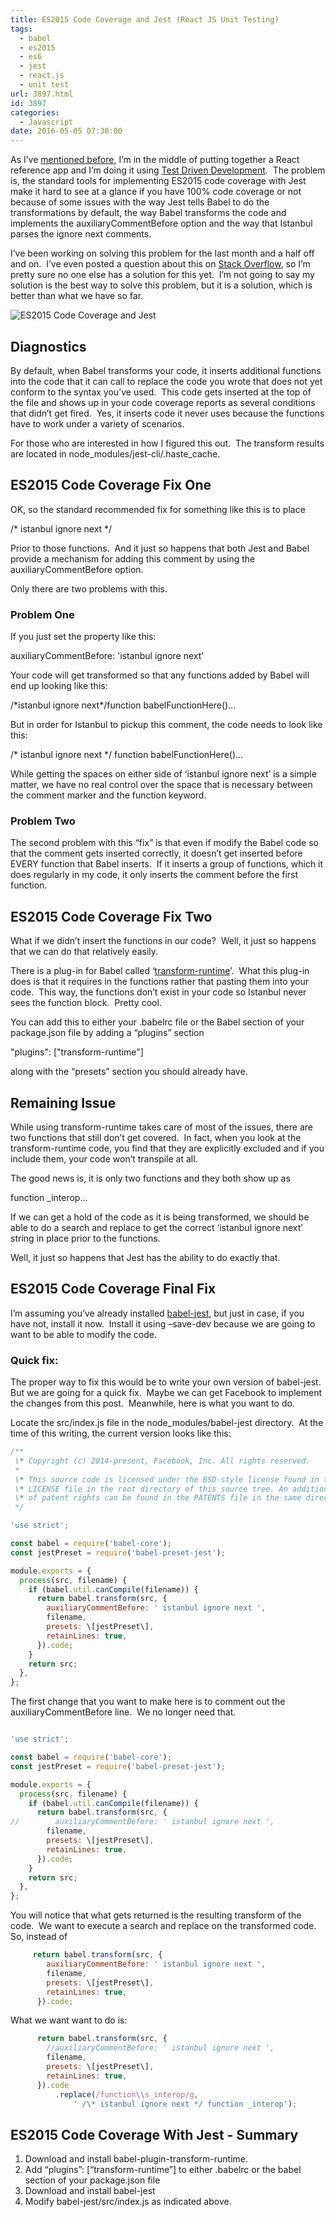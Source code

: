 ```yaml
---
title: ES2015 Code Coverage and Jest (React JS Unit Testing)
tags:
  - babel
  - es2015
  - es6
  - jest
  - react.js
  - unit test
url: 3897.html
id: 3897
categories:
  - Javascript
date: 2016-05-05 07:30:00
---
```


As I’ve [mentioned before](/react-js-and-associated-bits/), I’m in the middle of putting together a React reference app and I’m doing it using [Test Driven Development](/test-driven-learning-an-experiment/).  The problem is, the standard tools for implementing ES2015 code coverage with Jest make it hard to see at a glance if you have 100% code coverage or not because of some issues with the way Jest tells Babel to do the transformations by default, the way Babel transforms the code and implements the auxiliaryCommentBefore option and the way that Istanbul parses the ignore next comments.

I’ve been working on solving this problem for the last month and a half off and on.  I’ve even posted a question about this on [Stack Overflow](//stackoverflow.com/questions/35986316/reactjs-0-9-code-coverage-with-es2015-class-keyword), so I’m pretty sure no one else has a solution for this yet.  I’m not going to say my solution is the best way to solve this problem, but it is a solution, which is better than what we have so far.

![ES2015 Code Coverage and Jest](/uploads/2016/04/image-5.png "ES2015 Code Coverage and Jest")

Diagnostics
-----------

By default, when Babel transforms your code, it inserts additional functions into the code that it can call to replace the code you wrote that does not yet conform to the syntax you’ve used.  This code gets inserted at the top of the file and shows up in your code coverage reports as several conditions that didn’t get fired.  Yes, it inserts code it never uses because the functions have to work under a variety of scenarios.

For those who are interested in how I figured this out.  The transform results are located in node\_modules/jest-cli/.haste\_cache.

ES2015 Code Coverage Fix One
----------------------------

OK, so the standard recommended fix for something like this is to place

/\* istanbul ignore next */

Prior to those functions.  And it just so happens that both Jest and Babel provide a mechanism for adding this comment by using the auxiliaryCommentBefore option.

Only there are two problems with this.

### Problem One

If you just set the property like this:

auxiliaryCommentBefore: 'istanbul ignore next'

Your code will get transformed so that any functions added by Babel will end up looking like this:

/\*istanbul ignore next\*/function babelFunctionHere()...

But in order for Istanbul to pickup this comment, the code needs to look like this:

/\* istanbul ignore next */ function babelFunctionHere()...

While getting the spaces on either side of ‘istanbul ignore next’ is a simple matter, we have no real control over the space that is necessary between the comment marker and the function keyword.

### Problem Two

The second problem with this “fix” is that even if modify the Babel code so that the comment gets inserted correctly, it doesn’t get inserted before EVERY function that Babel inserts.  If it inserts a group of functions, which it does regularly in my code, it only inserts the comment before the first function.

ES2015 Code Coverage Fix Two
----------------------------

What if we didn’t insert the functions in our code?  Well, it just so happens that we can do that relatively easily.

There is a plug-in for Babel called ‘[transform-runtime](//www.npmjs.com/package/babel-plugin-transform-runtime)’.  What this plug-in does is that it requires in the functions rather that pasting them into your code.  This way, the functions don’t exist in your code so Istanbul never sees the function block.  Pretty cool.

You can add this to either your .babelrc file or the Babel section of your package.json file by adding a “plugins” section

"plugins": \["transform-runtime"\]

along with the “presets” section you should already have.

Remaining Issue
---------------

While using transform-runtime takes care of most of the issues, there are two functions that still don’t get covered.  In fact, when you look at the transform-runtime code, you find that they are explicitly excluded and if you include them, your code won’t transpile at all.

The good news is, it is only two functions and they both show up as

function _interop...

If we can get a hold of the code as it is being transformed, we should be able to do a search and replace to get the correct ‘istanbul ignore next’ string in place prior to the functions.

Well, it just so happens that Jest has the ability to do exactly that.

ES2015 Code Coverage Final Fix
------------------------------

I’m assuming you’ve already installed [babel-jest](//www.npmjs.com/package/babel-jest), but just in case, if you have not, install it now.  Install it using –save-dev because we are going to want to be able to modify the code.

### Quick fix:

The proper way to fix this would be to write your own version of babel-jest.  But we are going for a quick fix.  Maybe we can get Facebook to implement the changes from this post.  Meanwhile, here is what you want to do.

Locate the src/index.js file in the node_modules/babel-jest directory.  At the time of this writing, the current version looks like this:

``` javascript
/**
 \* Copyright (c) 2014-present, Facebook, Inc. All rights reserved.
 *
 \* This source code is licensed under the BSD-style license found in the
 \* LICENSE file in the root directory of this source tree. An additional grant
 \* of patent rights can be found in the PATENTS file in the same directory.
 */

'use strict';

const babel = require('babel-core');
const jestPreset = require('babel-preset-jest');

module.exports = {
  process(src, filename) {
    if (babel.util.canCompile(filename)) {
      return babel.transform(src, {
        auxiliaryCommentBefore: ' istanbul ignore next ',
        filename,
        presets: \[jestPreset\],
        retainLines: true,
      }).code;
    }
    return src;
  },
};
```

The first change that you want to make here is to comment out the auxiliaryCommentBefore line.  We no longer need that.

``` javascript

'use strict';

const babel = require('babel-core');
const jestPreset = require('babel-preset-jest');

module.exports = {
  process(src, filename) {
    if (babel.util.canCompile(filename)) {
      return babel.transform(src, {
//        auxiliaryCommentBefore: ' istanbul ignore next ',
        filename,
        presets: \[jestPreset\],
        retainLines: true,
      }).code;
    }
    return src;
  },
};
```

You will notice that what gets returned is the resulting transform of the code.  We want to execute a search and replace on the transformed code.  So, instead of

``` javascript
     return babel.transform(src, {
        auxiliaryCommentBefore: ' istanbul ignore next ',
        filename,
        presets: \[jestPreset\],
        retainLines: true,
      }).code;
```

What we want want to do is:

``` javascript
      return babel.transform(src, {
        //auxiliaryCommentBefore: ' istanbul ignore next ',
        filename,
        presets: \[jestPreset\],
        retainLines: true,
      }).code
          .replace(/function\\s_interop/g,
              ' /\* istanbul ignore next */ function _interop');
```

ES2015 Code Coverage With Jest - Summary
----------------------------------------

1.  Download and install babel-plugin-transform-runtime.
2.  Add “plugins”: \[“transform-runtime”\] to either .babelrc or the babel section of your package.json file
3.  Download and install babel-jest
4.  Modify babel-jest/src/index.js as indicated above.
